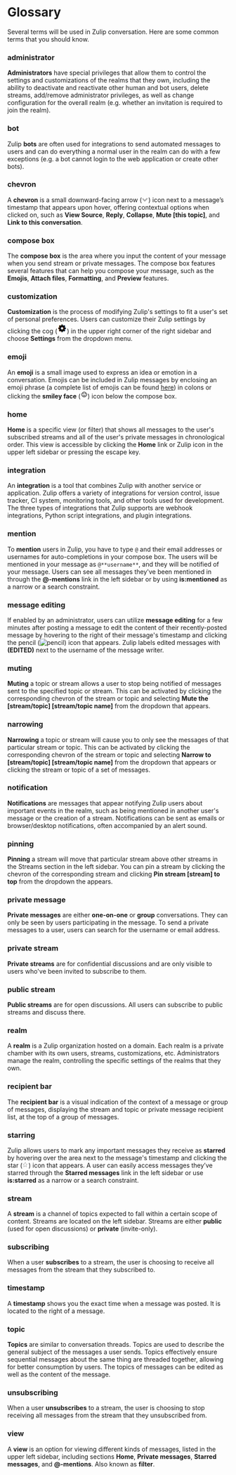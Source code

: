 # Glossary
Several terms will be used in Zulip conversation. Here are some common terms that you should know.

### administrator
**Administrators** have special privileges that allow them to control the settings and customizations of the realms that they own, including the ability to deactivate and reactivate other human and bot users, delete streams, add/remove administrator privileges, as well as change configuration for the overall realm (e.g. whether an invitation is required to join the realm).
### bot
Zulip **bots** are often used for integrations to send automated messages to users and can do everything a normal user in the realm can do with a few exceptions (e.g. a bot cannot login to the web application or create other bots).
### chevron
A **chevron** is a  small downward-facing arrow (![chevron](/static/images/help/chevron.png)) icon next to a message’s timestamp that appears upon hover, offering contextual options when clicked on, such as **View Source**, **Reply**, **Collapse**, **Mute [this topic]**, and **Link to this conversation**.
### compose box
The **compose box** is the area where you input the content of your message when you send stream or private messages. The compose box features several features that can help you compose your message, such as the **Emojis**, **Attach files**, **Formatting**, and **Preview** features.
### customization
**Customization** is the process of modifying Zulip's settings to fit a user's set of personal preferences. Users can customize their Zulip settings by clicking the cog (![cog](/static/images/help/cog.png)) in the upper right corner of the right sidebar and choose **Settings** from the dropdown menu.
### emoji
An **emoji** is a small image used to express an idea or emotion in a conversation. Emojis can be included in Zulip messages by  enclosing an emoji phrase (a complete list of emojis can be found [here](http://www.webpagefx.com/tools/emoji-cheat-sheet/)) in colons or clicking the **smiley face** (![smiley face](/static/images/help/smiley-button.png)) icon below the compose box.
### home
**Home** is a specific view (or filter) that shows all messages to the user's subscribed streams and all of the user's private messages in chronological order. This view is accessible by clicking the **Home** link or Zulip icon in the upper left sidebar or pressing the escape key.
### integration
An **integration** is a tool that combines Zulip with another service or application. Zulip offers a variety of integrations for version control, issue tracker, CI system, monitoring tools, and other tools used for development. The three types of integrations that Zulip supports are webhook integrations, Python script integrations, and plugin integrations.
### mention
To **mention** users in Zulip, you have to type `@` and their email addresses or usernames for auto-completions in your compose box. The users will be mentioned in your message as `@**username**`, and they will be notified of your message. Users can see all messages they've been mentioned in through the **@-mentions** link in the left sidebar or by using **is:mentioned** as a narrow or a search constraint.
### message editing
If enabled by an administrator, users can utilize **message editing** for a few minutes after posting a message to edit the content of their recently-posted message by hovering to the right of their message's timestamp and clicking the pencil (![pencil](/static/images/help/pencil.png)) icon that appears. Zulip labels edited messages with **(EDITED)** next to the username of the message writer.
### muting
**Muting** a topic or stream allows a user to stop being notified of messages sent to the specified topic or stream. This can be activated by clicking the corresponding chevron of the stream or topic and selecting **Mute the [stream/topic] [stream/topic name]** from the dropdown that appears.
### narrowing
**Narrowing** a topic or stream will cause you to only see the messages of that particular stream or topic. This can be activated by clicking the corresponding chevron of the stream or topic and selecting **Narrow to [stream/topic] [stream/topic name]** from the dropdown that appears or clicking the stream or topic of a set of messages.
### notification
**Notifications** are messages that appear notifying Zulip users about important events in the realm, such as being mentioned in another user's message or the creation of a stream. Notifications can be sent as emails or browser/desktop notifications, often accompanied by an alert sound.
### pinning
**Pinning** a stream will move that particular stream above other streams in the Streams section in the left sidebar. You can pin a stream by clicking the chevron of the corresponding stream and clicking **Pin stream [stream] to top** from the dropdown the appears.
### private message
**Private messages** are either **one-on-one** or **group** conversations. They can only be seen by users participating in the message. To send a private messages to a user, users can search for the username or email address.
### private stream
**Private streams** are for confidential discussions and are only visible to users who've been invited to subscribe to them.
### public stream
**Public streams** are for open discussions. All users can subscribe to public streams and discuss there.
### realm
A **realm** is a Zulip organization hosted on a domain. Each realm is a private chamber with its own users, streams, customizations, etc. Administrators manage the realm, controlling the specific settings of the realms that they own.
### recipient bar
The **recipient bar** is a visual indication of the context of a message or group of messages, displaying the stream and topic or private message recipient list, at the top of a group of messages.
### starring
Zulip allows users to mark any important messages they receive as **starred** by hovering over the area next to the message's timestamp and clicking the star (![star](/static/images/help/star.png)) icon that appears. A user can easily access messages they’ve starred through the **Starred messages** link in the left sidebar or use **is:starred** as a narrow or a search constraint.
### stream
A **stream** is a channel of topics expected to fall within a certain scope of content. Streams are located on the left sidebar. Streams are either **public** (used for open discussions) or **private** (invite-only).
### subscribing
When a user **subscribes** to a stream, the user is choosing to receive all messages from the stream that they subscribed to.
### timestamp
A **timestamp** shows you the exact time when a message was posted. It is located to the right of a message.
### topic
**Topics** are similar to conversation threads. Topics are used to describe the general subject of the messages a user sends. Topics effectively ensure sequential messages about the same thing are threaded together, allowing for better consumption by users. The topics of messages can be edited as well as the content of the message.
### unsubscribing
When a user **unsubscribes** to a stream, the user is choosing to stop receiving all messages from the stream that they unsubscribed from.
### view
A **view** is an option for viewing different kinds of messages, listed in the upper left sidebar, including sections **Home**, **Private messages**, **Starred messages**, and **@-mentions**. Also known as **filter**.
